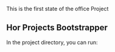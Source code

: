 This is the first state of the office Project

## Hor Projects Bootstrapper

In the project directory, you can run:

